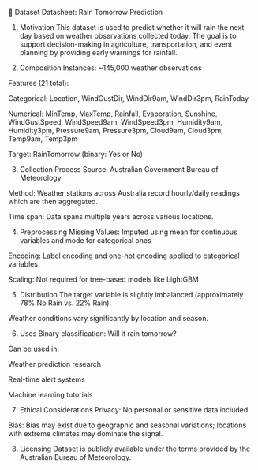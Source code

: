 📄 Dataset Datasheet: Rain Tomorrow Prediction
1. Motivation
This dataset is used to predict whether it will rain the next day based on weather observations collected today. The goal is to support decision-making in agriculture, transportation, and event planning by providing early warnings for rainfall.

2. Composition
Instances: ~145,000 weather observations

Features (21 total):

Categorical: Location, WindGustDir, WindDir9am, WindDir3pm, RainToday

Numerical: MinTemp, MaxTemp, Rainfall, Evaporation, Sunshine, WindGustSpeed, WindSpeed9am, WindSpeed3pm, Humidity9am, Humidity3pm, Pressure9am, Pressure3pm, Cloud9am, Cloud3pm, Temp9am, Temp3pm

Target: RainTomorrow (binary: Yes or No)

3. Collection Process
Source: Australian Government Bureau of Meteorology

Method: Weather stations across Australia record hourly/daily readings which are then aggregated.

Time span: Data spans multiple years across various locations.

4. Preprocessing
Missing Values: Imputed using mean for continuous variables and mode for categorical ones

Encoding: Label encoding and one-hot encoding applied to categorical variables

Scaling: Not required for tree-based models like LightGBM

5. Distribution
The target variable is slightly imbalanced (approximately 78% No Rain vs. 22% Rain).

Weather conditions vary significantly by location and season.

6. Uses
Binary classification: Will it rain tomorrow?

Can be used in:

Weather prediction research

Real-time alert systems

Machine learning tutorials

7. Ethical Considerations
Privacy: No personal or sensitive data included.

Bias: Bias may exist due to geographic and seasonal variations; locations with extreme climates may dominate the signal.

8. Licensing
Dataset is publicly available under the terms provided by the Australian Bureau of Meteorology.

